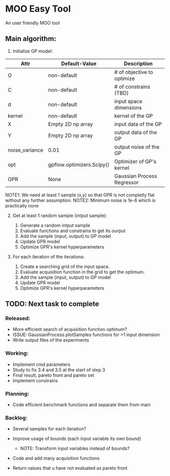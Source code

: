 # MOO Easy Tool

An user friendly MOO tool

## Main algorithm:

1. Initialize GP model: 

| Attr           | Default-Value             | Description                |
|----------------|---------------------------|----------------------------|
| O              | non-default               | # of objective to optimize |
| C              | non-default               | # of constrains (TBD)      |
| d              | non-default               | input space dimensions     |
| kernel         | non-default               | kernel of the GP           |
| X              | Empty 2D np array         | input data of the GP       |
| Y              | Empty 2D np array         | output data of the GP      |
| noise_variance | 0.01                      | output noise of the GP     |
| opt            | gpflow.optimizers.Scipy() | Optimizer of GP's kernel   |
| GPR            | None                      | Gaussian Process Regressor |

NOTE1: We need at least 1 sample (x,y) so that GPR is not completly flat without any further assumption.
NOTE2: Minimum noise is 1e-6 which is practically none


2. Get at least 1 random sample (intput sample):
    1. Generate a random intput sample
    2. Evaluate functions and constrains to get its ourput
    3. Add the sample (input, output) to GP model 
    4. Update GPR model
    5. Optimize GPR's kernel hyperparameters

3. For each iteration of the iterations:
    1. Create a searching grid of the input space.
    2. Evaluate acquisition function in the grid to get the optimum.
    3. Add the sample (input, output) to GP model 
    4. Update GPR model
    5. Optimize GPR's kernel hyperparameters


## TODO: Next task to complete

### Released:

* More efficient search of acquisition function optimum?
* ISSUE: GaussianProcess.plotSamples functions for >1 input dimension
* Write output files of the experiments

### Working:

* Implement cmd parameters
* Study to fix 3.4 and 3.5 at the start of step 3
* Final result, pareto front and pareto set
* Implement constrains

### Planning:

* Code efficient benchmark functions and separate them from main

### Backlog:

* Several samples for each iteration?
* Improve usage of bounds (each input variable its own bound) 
    * NOTE: Transform input variables instead of bounds?
* Code and add many acquisition functions

* Return values that u have not evaluated as pareto front
